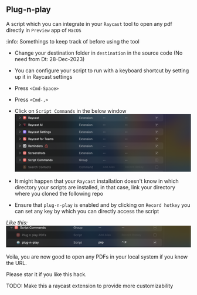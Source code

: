 ## Plug-n-play

A script which you can integrate in your `Raycast` tool to open any pdf directly in `Preview` app of `MacOS`


:info: Somethings to keep track of before using the tool

- Change your destination folder in `destination` in the source code (No need from Dt: 28-Dec-2023)

- You can configure your script to run with a keyboard shortcut by setting up it in Raycast settings
- Press `<Cmd-Space>` 
- Press `<Cmd-,>`
- Click on `Script Commands` in the below window
![Alt text](image.png)

- It might happen that your `Raycast` installation doesn't know in which directory your scripts are installed, in that case, link your directory where you cloned the following repo

- Ensure that `plug-n-play` is enabled and by clicking on `Record hotkey` you can set any key by which you can directly access the script


_Like this:_
![Alt text](image-1.png)


Voila, you are now good to open any PDFs in your local system if you know the URL.

Please star it if you like this hack. 

TODO: Make this a raycast extension to provide more customizability